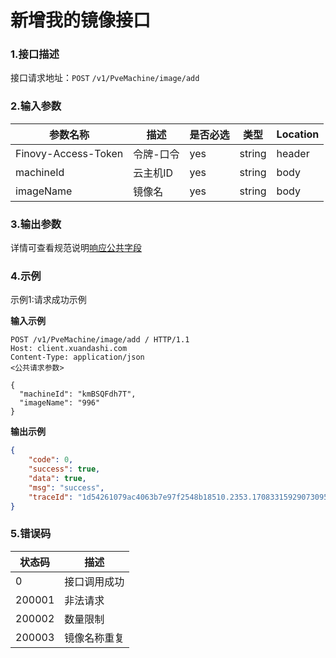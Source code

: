 # 新增我的镜像接口

### 1.接口描述 
接口请求地址：`POST` `/v1/PveMachine/image/add`

### 2.输入参数

| 参数名称              | 描述   | 是否必选 | 类型     | Location |
|-------------------|------|------|--------|----------|
| Finovy-Access-Token | 令牌-口令 | yes  | string | header |
| machineId | 云主机ID  | yes | string | body     |
| imageName | 镜像名 | yes | string | body |

### 3.输出参数

详情可查看规范说明[响应公共字段](https://finovy-open-api.readthedocs.io/zh_CN/latest/api/common/2.%E8%A7%84%E8%8C%83%E8%AF%B4%E6%98%8E.html#id4)


### 4.示例
示例1:请求成功示例

**输入示例**

```text
POST /v1/PveMachine/image/add / HTTP/1.1
Host: client.xuandashi.com
Content-Type: application/json
<公共请求参数>

{
  "machineId": "kmBSQFdh7T",
  "imageName": "996"
}
```

**输出示例**

```json
{
    "code": 0,
    "success": true,
    "data": true,
    "msg": "success",
    "traceId": "1d54261079ac4063b7e97f2548b18510.2353.17083315929073095"
}
```

### 5.错误码

| 状态码 | 描述         |
| ------ | ------------ |
| 0      | 接口调用成功 |
| 200001 | 非法请求     |
| 200002 | 数量限制     |
| 200003 | 镜像名称重复 |
